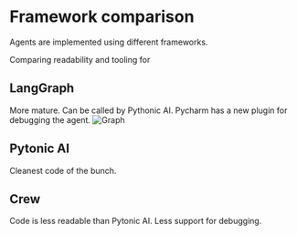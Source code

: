 ﻿# Framework comparison

Agents are implemented using different frameworks.

Comparing readability and tooling for

## LangGraph

More mature. Can be called by Pythonic AI. Pycharm has a new plugin for debugging the agent.
![Graph](graph.png)


## Pytonic AI

Cleanest code of the bunch. 

## Crew

Code is less readable than Pytonic AI. Less support for debugging.